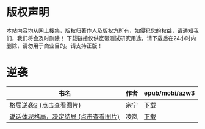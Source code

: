 # 版权声明

本站内容均从网上搜集，版权归著作人及版权方所有，如侵犯您的权益，请通知我们，我们将会及时删除！ 下载链接仅供宽带测试研究用途，请下载后在24小时内删除，请勿用于商业目的。请支持正版！

# 逆袭

| 书名 | 作者 | epub/mobi/azw3 |
| --- | --- | --- |
| [格局逆袭2 (点击查看图片)](https://www.dushupai.com/attachment/2024/06/08/ed649caa97899c19.jpg) | 宗宁 | [下载](https://url89.ctfile.com/f/31084289-1357049563-1105d3?p=8866) |
| [说话体现格局，决定结局 (点击查看图片)](https://www.dushupai.com/attachment/2024/06/07/056dc1e8494eb9b6.jpeg) | 凌岚 | [下载](https://url89.ctfile.com/f/31084289-1357037023-583ee7?p=8866) |
